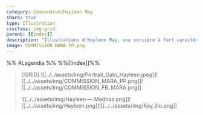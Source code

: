 ```yaml
---
category: Compendium/Hayleen May
share: true
type: Illustration
cssclass: img-grid
parent: [[index]]
description: "Illustrations d'Hayleen May, une sorcière à fort caractère !"
image: COMMISSION_MARA_PP.png
---
```


%% #Lagendia %%
%%[[index]]%%

> [!GRID]
>![[../../assets/img/Portrait_Gabi_Hayleen.jpeg]]![[../../assets/img/COMMISSION_MARA_PP.png]]![[../../assets/img/COMMISSION_FB_MARA.png]]
>
>![[../../assets/img/Hayleen — Medhas.png]]![[../../assets/img/Hayleen.png]]![[../../assets/img/Key_illu.png]]
